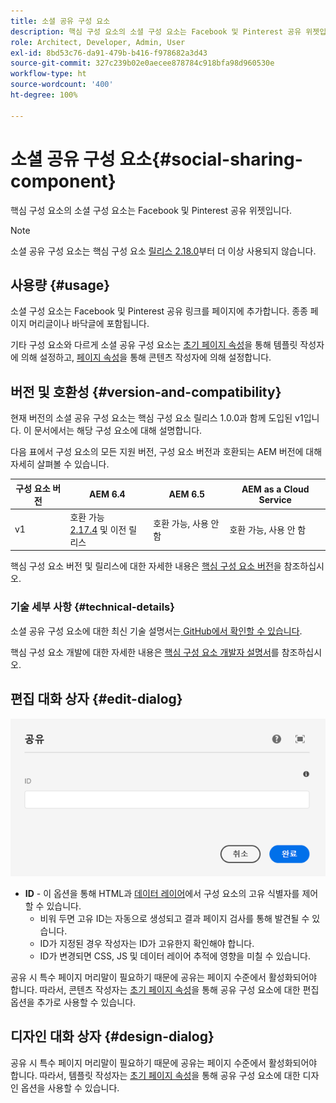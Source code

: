 ```yaml
---
title: 소셜 공유 구성 요소
description: 핵심 구성 요소의 소셜 구성 요소는 Facebook 및 Pinterest 공유 위젯입니다.
role: Architect, Developer, Admin, User
exl-id: 8bd53c76-da91-479b-b416-f978682a3d43
source-git-commit: 327c239b02e0aecee878784c918bfa98d960530e
workflow-type: ht
source-wordcount: '400'
ht-degree: 100%

---
```


# 소셜 공유 구성 요소{#social-sharing-component}

핵심 구성 요소의 소셜 구성 요소는 Facebook 및 Pinterest 공유 위젯입니다.

>[!NOTE]
>
>소셜 공유 구성 요소는 핵심 구성 요소 [릴리스 2.18.0](/help/versions.md)부터 더 이상 사용되지 않습니다.

## 사용량 {#usage}

소셜 구성 요소는 Facebook 및 Pinterest 공유 링크를 페이지에 추가합니다. 종종 페이지 머리글이나 바닥글에 포함됩니다.

기타 구성 요소와 다르게 소셜 공유 구성 요소는 [초기 페이지 속성](https://experienceleague.adobe.com/docs/experience-manager-cloud-service/sites/authoring/features/templates.html)을 통해 템플릿 작성자에 의해 설정하고, [페이지 속성](https://experienceleague.adobe.com/docs/experience-manager-cloud-service/sites/authoring/fundamentals/page-properties.html)을 통해 콘텐츠 작성자에 의해 설정합니다.

## 버전 및 호환성 {#version-and-compatibility}

현재 버전의 소셜 공유 구성 요소는 핵심 구성 요소 릴리스 1.0.0과 함께 도입된 v1입니다. 이 문서에서는 해당 구성 요소에 대해 설명합니다.

다음 표에서 구성 요소의 모든 지원 버전, 구성 요소 버전과 호환되는 AEM 버전에 대해 자세히 살펴볼 수 있습니다.

| 구성 요소 버전 | AEM 6.4 | AEM 6.5 | AEM as a Cloud Service |
|--- |--- |--- |---|
| v1 | 호환 가능 <br>[2.17.4](/help/versions.md) 및 이전 릴리스 | 호환 가능, 사용 안 함 | 호환 가능, 사용 안 함 |

핵심 구성 요소 버전 및 릴리스에 대한 자세한 내용은 [핵심 구성 요소 버전](/help/versions.md)을 참조하십시오.

### 기술 세부 사항 {#technical-details}

소셜 공유 구성 요소에 대한 최신 기술 설명서는[ GitHub에서 확인할 수 있습니다](https://adobe.com/go/aem_cmp_tech_sharing_v1).

핵심 구성 요소 개발에 대한 자세한 내용은 [핵심 구성 요소 개발자 설명서](/help/developing/overview.md)를 참조하십시오.

## 편집 대화 상자 {#edit-dialog}

![소셜 공유 구성 요소의 편집 대화 상자](/help/assets/sharing-edit.png)

* **ID** - 이 옵션을 통해 HTML과 [데이터 레이어](/help/developing/data-layer/overview.md)에서 구성 요소의 고유 식별자를 제어할 수 있습니다.
   * 비워 두면 고유 ID는 자동으로 생성되고 결과 페이지 검사를 통해 발견될 수 있습니다.
   * ID가 지정된 경우 작성자는 ID가 고유한지 확인해야 합니다.
   * ID가 변경되면 CSS, JS 및 데이터 레이어 추적에 영향을 미칠 수 있습니다.

공유 시 특수 페이지 머리말이 필요하기 때문에 공유는 페이지 수준에서 활성화되어야 합니다. 따라서, 콘텐츠 작성자는 [초기 페이지 속성](https://experienceleague.adobe.com/docs/experience-manager-cloud-service/sites/authoring/fundamentals/page-properties.html)을 통해 공유 구성 요소에 대한 편집 옵션을 추가로 사용할 수 있습니다.

## 디자인 대화 상자 {#design-dialog}

공유 시 특수 페이지 머리말이 필요하기 때문에 공유는 페이지 수준에서 활성화되어야 합니다. 따라서, 템플릿 작성자는 [초기 페이지 속성](https://experienceleague.adobe.com/docs/experience-manager-cloud-service/sites/authoring/features/templates.html)을 통해 공유 구성 요소에 대한 디자인 옵션을 사용할 수 있습니다.
